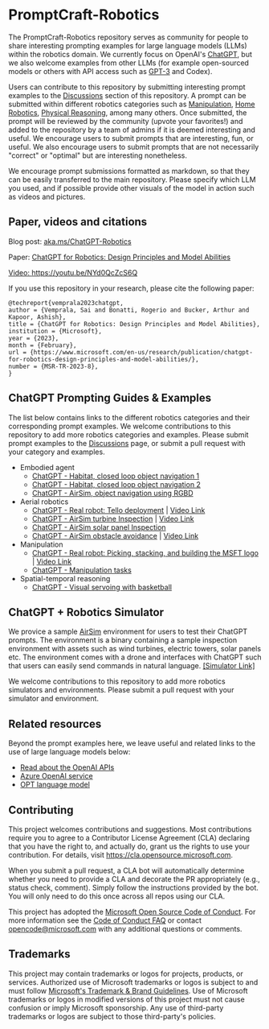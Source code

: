 # PromptCraft-Robotics

The PromptCraft-Robotics repository serves as community for people to share interesting prompting examples for large language models (LLMs) within the robotics domain.
We currently focus on OpenAI's [ChatGPT](https://openai.com/blog/chatgpt/), but we also welcome examples from other LLMs (for example open-sourced models or others with API access such as [GPT-3](https://openai.com/api/) and Codex).

Users can contribute to this repository by submitting interesting prompt examples to the [Discussions](https://github.com/microsoft/PromptCraft-Robotics/discussions) section of this repository. A prompt can be submitted within different robotics categories such as [Manipulation](https://github.com/microsoft/PromptCraft-Robotics/discussions/categories/llm-manipulation), [Home Robotics](https://github.com/microsoft/PromptCraft-Robotics/discussions/categories/llm-home-robots), [Physical Reasoning](https://github.com/microsoft/PromptCraft-Robotics/discussions/categories/llm-physical-reasoning), among many others.
Once submitted, the prompt will be reviewed by the community (upvote your favorites!) and added to the repository by a team of admins if it is deemed interesting and useful.
We encourage users to submit prompts that are interesting, fun, or useful. We also encourage users to submit prompts that are not necessarily "correct" or "optimal" but are interesting nonetheless.

We encourage prompt submissions formatted as markdown, so that they can be easily transferred to the main repository. Please specify which LLM you used, and if possible provide other visuals of the model in action such as videos and pictures.

## Paper, videos and citations

Blog post: <a href="https://aka.ms/ChatGPT-Robotics" target="_blank">aka.ms/ChatGPT-Robotics</a>

Paper: <a href="https://www.microsoft.com/en-us/research/uploads/prod/2023/02/ChatGPT___Robotics.pdf" target="_blank">ChatGPT for Robotics: Design Principles and Model Abilities

Video: <a href="https://youtu.be/NYd0QcZcS6Q" target="_blank">https://youtu.be/NYd0QcZcS6Q</a>

If you use this repository in your research, please cite the following paper:

```
@techreport{vemprala2023chatgpt,
author = {Vemprala, Sai and Bonatti, Rogerio and Bucker, Arthur and Kapoor, Ashish},
title = {ChatGPT for Robotics: Design Principles and Model Abilities},
institution = {Microsoft},
year = {2023},
month = {February},
url = {https://www.microsoft.com/en-us/research/publication/chatgpt-for-robotics-design-principles-and-model-abilities/},
number = {MSR-TR-2023-8},
}
```

## ChatGPT Prompting Guides & Examples

The list below contains links to the different robotics categories and their corresponding prompt examples. We welcome contributions to this repository to add more robotics categories and examples. Please submit prompt examples to the [Discussions](https://github.com/microsoft/PromptCraft-Robotics/discussions) page, or submit a pull request with your category and examples.

* Embodied agent 
  * [ChatGPT - Habitat, closed loop object navigation 1](examples/embodied_agents/visual_language_navigation_1.md)
  * [ChatGPT - Habitat, closed loop object navigation 2](examples/embodied_agents/visual_language_navigation_2.md)
  * [ChatGPT - AirSim, object navigation using RGBD](examples/embodied_agents/airsim_objectnavigation.md)
* Aerial robotics
  * [ChatGPT - Real robot: Tello deployment](examples/aerial_robotics/tello_example.md) | [Video Link](https://youtu.be/i5wZJFb4dyA)
  * [ChatGPT - AirSim turbine Inspection](examples/aerial_robotics/airsim_turbine_inspection.md) | [Video Link](https://youtu.be/38lA3U2J43w)
  * [ChatGPT - AirSim solar panel Inspection](examples/aerial_robotics/airsim_solarpanel_inspection.md)
  * [ChatGPT - AirSim obstacle avoidance](examples/aerial_robotics/airsim_obstacleavoidance.md) | [Video Link](https://youtu.be/Vn6NapLlHPE)
* Manipulation
  * [ChatGPT - Real robot: Picking, stacking, and building the MSFT logo](examples/manipulation/pick_stack_msft_logo.md) | [Video Link](https://youtu.be/wLOChUtdqoA)
  * [ChatGPT - Manipulation tasks](examples/manipulation/manipulation_tasks.md)
* Spatial-temporal reasoning
  * [ChatGPT - Visual servoing with basketball](examples/spatial_temporal_reasoning/visual_servoing_basketball.md)


## ChatGPT + Robotics Simulator

We provice a sample [AirSim](https://github.com/microsoft/AirSim) environment for users to test their ChatGPT prompts. The environment is a binary containing a sample inspection environment with assets such as wind turbines, electric towers, solar panels etc. The environment comes with a drone and interfaces with ChatGPT such that users can easily send commands in natural language. [[Simulator Link]](chatgpt_airsim/README.md)

We welcome contributions to this repository to add more robotics simulators and environments. Please submit a pull request with your simulator and environment.

## Related resources

Beyond the prompt examples here, we leave useful and related links to the use of large language models below:

* [Read about the OpenAI APIs](https://openai.com/api/)
* [Azure OpenAI service](https://azure.microsoft.com/en-us/products/cognitive-services/openai-service)
* [OPT language model](https://huggingface.co/docs/transformers/model_doc/opt)

## Contributing

This project welcomes contributions and suggestions.  Most contributions require you to agree to a
Contributor License Agreement (CLA) declaring that you have the right to, and actually do, grant us
the rights to use your contribution. For details, visit https://cla.opensource.microsoft.com.

When you submit a pull request, a CLA bot will automatically determine whether you need to provide
a CLA and decorate the PR appropriately (e.g., status check, comment). Simply follow the instructions
provided by the bot. You will only need to do this once across all repos using our CLA.

This project has adopted the [Microsoft Open Source Code of Conduct](https://opensource.microsoft.com/codeofconduct/).
For more information see the [Code of Conduct FAQ](https://opensource.microsoft.com/codeofconduct/faq/) or
contact [opencode@microsoft.com](mailto:opencode@microsoft.com) with any additional questions or comments.

## Trademarks

This project may contain trademarks or logos for projects, products, or services. Authorized use of Microsoft 
trademarks or logos is subject to and must follow 
[Microsoft's Trademark & Brand Guidelines](https://www.microsoft.com/en-us/legal/intellectualproperty/trademarks/usage/general).
Use of Microsoft trademarks or logos in modified versions of this project must not cause confusion or imply Microsoft sponsorship.
Any use of third-party trademarks or logos are subject to those third-party's policies.
